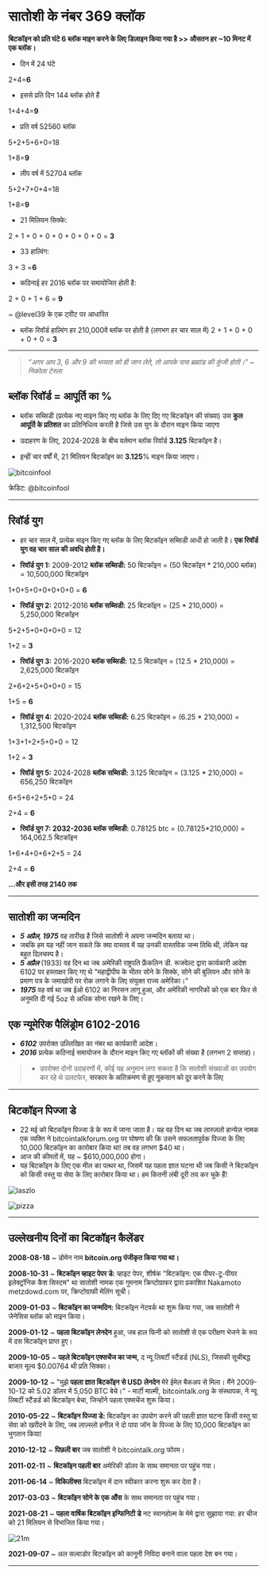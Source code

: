 # सातोशी के नंबर 369 क्लॉक

**बिटकॉइन को प्रति घंटे 6 ब्लॉक माइन करने के लिए डिज़ाइन किया गया है >> औसतन हर ~10 मिनट में एक ब्लॉक।**

* दिन में 24 घंटे

2+4=**6**

* इससे प्रति दिन 144 ब्लॉक होते हैं

1+4+4=**9**

* प्रति वर्ष 52560 ब्लॉक

5+2+5+6+0=18

1+8=**9**

* लीप वर्ष में 52704 ब्लॉक

5+2+7+0+4=18

1+8=**9**

* 21 मिलियन सिक्के:

2 + 1 + 0 + 0 + 0 + 0 + 0 + 0 = **3**

* 33 हाल्विंग:

3 + 3 =**6**

* कठिनाई हर 2016 ब्लॉक पर समायोजित होती है:

2 + 0 + 1 + 6 = **9**

~ @level39 के एक ट्वीट पर आधारित

* ब्लॉक रिवॉर्ड हाल्विंग हर
210,000वें ब्लॉक पर होती है (लगभग हर चार साल में)
2 + 1 + 0 + 0 + 0 + 0 = **3**

---

>*“अगर आप 3, 6 और 9 की भव्यता को ही जान लेते, तो
आपके पास ब्रह्मांड की कुंजी होती।"
~ निकोला टेस्ला*

## ब्लॉक रिवॉर्ड = आपूर्ति का %

* ब्लॉक सब्सिडी (प्रत्येक नए माइन किए गए ब्लॉक के लिए दिए गए बिटकॉइन की संख्या) उस **कुल आपूर्ति के प्रतिशत** का प्रतिनिधित्व करती है जिसे उस युग के दौरान माइन किया जाएगा

* उदाहरण के लिए, 2024-2028 के बीच वर्तमान ब्लॉक रिवॉर्ड **3.125** बिटकॉइन है।

* इन्हीं चार वर्षों में, 21 मिलियन बिटकॉइन का **3.125**% माइन किया जाएगा।

![bitcoinfool](figure-028-bitcoinfool.png)

क्रेडिट: @bitcoinfool

---

## रिवॉर्ड युग

* हर चार साल में, प्रत्येक माइन किए गए ब्लॉक के लिए बिटकॉइन सब्सिडी आधी हो जाती है। **एक रिवॉर्ड युग वह चार साल की अवधि होती है।**

* **रिवॉर्ड युग 1:** 2009-2012 **ब्लॉक सब्सिडी:** 50 बिटकॉइन
= (50 बिटकॉइन * 210,000 ब्लॉक) = 10,500,000 बिटकॉइन

1+0+5+0+0+0+0+0 = **6**

* **रिवॉर्ड युग 2:** 2012-2016 **ब्लॉक सब्सिडी:** 25 बिटकॉइन
= (25 * 210,000) = 5,250,000 बिटकॉइन

5+2+5+0+0+0+0 = 12

1+2 = **3**

* **रिवॉर्ड युग 3:** 2016-2020 **ब्लॉक सब्सिडी:** 12.5 बिटकॉइन
= (12.5 * 210,000) = 2,625,000 बिटकॉइन

2+6+2+5+0+0+0 = 15

1+5 = **6**

* **रिवॉर्ड युग 4:** 2020-2024 **ब्लॉक सब्सिडी:** 6.25 बिटकॉइन
= (6.25 * 210,000) = 1,312,500 बिटकॉइन

1+3+1+2+5+0+0 = 12

1+2 = **3**

* **रिवॉर्ड युग 5:** 2024-2028 **ब्लॉक सब्सिडी:** 3.125 बिटकॉइन
= (3.125 * 210,000) = 656,250 बिटकॉइन

6+5+6+2+5+0 = 24

2+4 = **6**

* **रिवॉर्ड युग 7: 2032-2036 ब्लॉक सब्सिडी:** 0.78125 btc
= (0.78125*210,000) = 164,062.5 बिटकॉइन

1+6+4+0+6+2+5 = 24

2+4 = **6**

**...और इसी तरह 2140 तक**

---

## सातोशी का जन्मदिन

* ***5 अप्रैल, 1975*** वह तारीख है जिसे सातोशी ने अपना जन्मदिन बताया था।
* जबकि हम यह नहीं जान सकते कि क्या वास्तव में यह उनकी वास्तविक जन्म तिथि थी, लेकिन यह बहुत दिलचस्प है।
* ***5 अप्रैल*** (1933) वह दिन था जब अमेरिकी राष्ट्रपति फ्रैंकलिन डी. रूजवेल्ट द्वारा कार्यकारी आदेश 6102 पर हस्ताक्षर किए गए थे
"महाद्वीपीय के भीतर सोने के सिक्के, सोने की बुलियन और सोने के प्रमाण पत्र के जमाखोरी पर रोक लगाने के लिए
संयुक्त राज्य अमेरिका।"
* ***1975*** वह वर्ष था जब ईओ 6102 का निरसन लागू हुआ, और अमेरिकी नागरिकों को एक बार फिर से अनुमति दी गई
5oz से अधिक सोना रखने के लिए।

## एक न्यूमेरिक पैलिंड्रोम 6102-2016

* ***6102*** उपरोक्त उल्लिखित का नंबर था
कार्यकारी आदेश।
* ***2016*** प्रत्येक कठिनाई समायोजन के दौरान माइन किए गए ब्लॉकों की संख्या है (लगभग 2 सप्ताह)।

>* उपरोक्त दोनों उदाहरणों में, कोई यह अनुमान लगा सकता है कि सातोशी संख्याओं का उपयोग कर रहे थे
उलटफेर, **सरकार के अतिक्रमण से हुए नुकसान को दूर करने के लिए**

---

## बिटकॉइन पिज्जा डे

* 22 मई को बिटकॉइन पिज्जा डे के रूप में जाना जाता है। यह वह
दिन था जब लास्ज़लो हान्येज़ नामक एक व्यक्ति ने
bitcointalkforum.org पर घोषणा की कि उसने सफलतापूर्वक
पिज्जा के लिए 10,000 बिटकॉइन का कारोबार किया था! तब वह
लगभग $40 था।
* आज की कीमतों में, यह ~ $610,000,000 होगा।
* यह बिटकॉइन के लिए एक मील का पत्थर था, जिसमें यह पहला
ज्ञात घटना थी जब किसी ने बिटकॉइन को किसी वस्तु या
सेवा के लिए कारोबार किया था। हम कितनी लंबी दूरी तय कर चुके हैं!

![laszlo](figure-029-laszlo.png)

![pizza](figure-030-pizza.png)

---

## उल्लेखनीय दिनों का बिटकॉइन कैलेंडर

**2008-08-18** ~ डोमेन नाम **bitcoin.org पंजीकृत किया गया था।**

**2008-10-31** ~ **बिटकॉइन व्हाइट पेपर डे:** व्हाइट पेपर,
शीर्षक "बिटकॉइन: एक पीयर-टू-पीयर इलेक्ट्रॉनिक कैश सिस्टम" था
सातोशी नामक एक गुमनाम क्रिप्टोग्राफर द्वारा प्रकाशित
Nakamoto metzdowd.com पर, क्रिप्टोग्राफी मेलिंग सूची।

**2009-01-03** ~ **बिटकॉइन का जन्मदिन:** बिटकॉइन नेटवर्क था
शुरू किया गया, जब सातोशी ने जेनेसिस ब्लॉक को माइन किया।

**2009-01-12** ~ **पहला बिटकॉइन लेनदेन** हुआ, जब हाल
फिनी को सातोशी से एक परीक्षण भेजने के रूप में दस बिटकॉइन प्राप्त हुए।

**2009-10-05** ~ **पहले बिटकॉइन एक्सचेंज का जन्म,** द न्यू
लिबर्टी स्टैंडर्ड (NLS), जिसकी सूचीबद्ध बाजार मूल्य $0.00764 थी
प्रति सिक्का।

**2009-10-12** ~ "मुझे **पहला ज्ञात बिटकॉइन से USD
लेनदेन** मेरे ईमेल बैकअप से मिला। मैंने 2009-10-12 को 5.02 डॉलर में 5,050 BTC बेचे।" - मार्टी माल्मी, bitcointalk.org के संस्थापक, ने
न्यू लिबर्टी स्टैंडर्ड को बिटकॉइन बेचा, जिन्होंने पहला एक्सचेंज शुरू किया।

**2010-05-22** ~ **बिटकॉइन पिज्जा डे:** बिटकॉइन का उपयोग करने की पहली ज्ञात घटना
किसी वस्तु या सेवा को खरीदने के लिए, जब लाज़्स्लो
हनीज़ ने दो पापा जॉन के पिज्जा के लिए 10,000 बिटकॉइन का भुगतान किया!

**2010-12-12** ~ **पिछली बार** जब सातोशी ने
bitcointalk.org फोरम।

**2011-02-11** ~ **बिटकॉइन पहली बार** अमेरिकी डॉलर के साथ समानता पर पहुंच गया।

**2011-06-14** ~ **विकिलीक्स** बिटकॉइन में दान स्वीकार करना शुरू कर देता है।

**2017-03-03** ~ **बिटकॉइन सोने के एक औंस** के साथ समानता पर पहुंच गया।

**2021-08-21** ~ **पहला वार्षिक बिटकॉइन इन्फिनिटी डे**
नट स्वानहोल्म के मेमे द्वारा सुझाया गया:
हर चीज को 21 मिलियन से विभाजित किया गया।

![21m](figure-031-21m.png)

**2021-09-07** ~ अल सल्वाडोर बिटकॉइन को कानूनी निविदा बनाने वाला पहला देश बन गया।

---